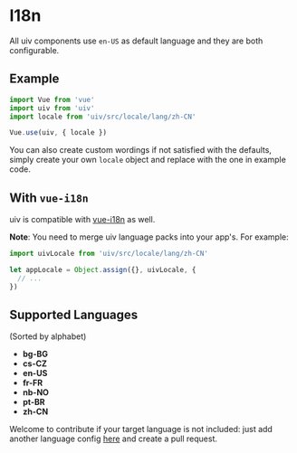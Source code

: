 # I18n

All uiv components use `en-US` as default language and they are both configurable.

## Example

```javascript
import Vue from 'vue'
import uiv from 'uiv'
import locale from 'uiv/src/locale/lang/zh-CN'

Vue.use(uiv, { locale })
```

You can also create custom wordings if not satisfied with the defaults, simply create your own `locale` object and replace with the one in example code.

## With `vue-i18n`

uiv is compatible with [vue-i18n](https://github.com/kazupon/vue-i18n) as well.

**Note**: You need to merge uiv language packs into your app's. For example:

```javascript
import uivLocale from 'uiv/src/locale/lang/zh-CN'

let appLocale = Object.assign({}, uivLocale, {
  // ...
})
```

## Supported Languages

(Sorted by alphabet)

* **bg-BG**
* **cs-CZ**
* **en-US**
* **fr-FR**
* **nb-NO**
* **pt-BR**
* **zh-CN**

Welcome to contribute if your target language is not included: just add another language config [here](https://github.com/wxsms/uiv/tree/master/src/locale/lang) and create a pull request.
